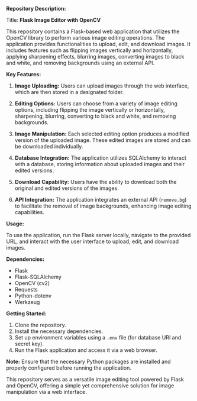 **Repository Description:**

Title: **Flask Image Editor with OpenCV**

This repository contains a Flask-based web application that utilizes the OpenCV library to perform various image editing operations. The application provides functionalities to upload, edit, and download images. It includes features such as flipping images vertically and horizontally, applying sharpening effects, blurring images, converting images to black and white, and removing backgrounds using an external API.

**Key Features:**

1. **Image Uploading:** Users can upload images through the web interface, which are then stored in a designated folder.

2. **Editing Options:** Users can choose from a variety of image editing options, including flipping the image vertically or horizontally, sharpening, blurring, converting to black and white, and removing backgrounds.

3. **Image Manipulation:** Each selected editing option produces a modified version of the uploaded image. These edited images are stored and can be downloaded individually.

4. **Database Integration:** The application utilizes SQLAlchemy to interact with a database, storing information about uploaded images and their edited versions.

5. **Download Capability:** Users have the ability to download both the original and edited versions of the images.

6. **API Integration:** The application integrates an external API (`remove.bg`) to facilitate the removal of image backgrounds, enhancing image editing capabilities.

**Usage:**

To use the application, run the Flask server locally, navigate to the provided URL, and interact with the user interface to upload, edit, and download images.

**Dependencies:**

- Flask
- Flask-SQLAlchemy
- OpenCV (cv2)
- Requests
- Python-dotenv
- Werkzeug

**Getting Started:**

1. Clone the repository.
2. Install the necessary dependencies.
3. Set up environment variables using a `.env` file (for database URI and secret key).
4. Run the Flask application and access it via a web browser.

**Note:** Ensure that the necessary Python packages are installed and properly configured before running the application.

This repository serves as a versatile image editing tool powered by Flask and OpenCV, offering a simple yet comprehensive solution for image manipulation via a web interface.
